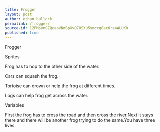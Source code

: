 ```yaml
---
title: Frogger
layout: post
author: ethan.bullock
permalink: /frogger/
source-id: 12PMsynGZQcaoVNmSpXvQ7OSXu5ymccg8ac6re4ALUK0
published: true
---
```

Frogger

Sprites

Frog has to hop to the other side of the water.

Cars can squash the frog.

Tortoise can drown or help the frog at different times.

Logs can help frog get across the water.

Variables

First the frog has to cross the road and then cross the river.Next it stays there and there will be another frog trying to do the same.You have three lives.

